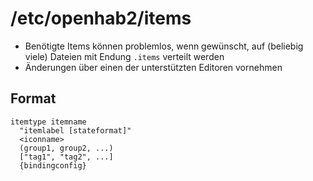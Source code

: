 /etc/openhab2/items
===================

* Benötigte Items können problemlos, wenn gewünscht, auf (beliebig viele) Dateien mit Endung `.items` verteilt werden
* Änderungen über einen der unterstützten Editoren vornehmen

Format
------

```
itemtype itemname
  "itemlabel [stateformat]"
  <iconname>
  (group1, group2, ...)
  ["tag1", "tag2", ...]
  {bindingconfig}

```
